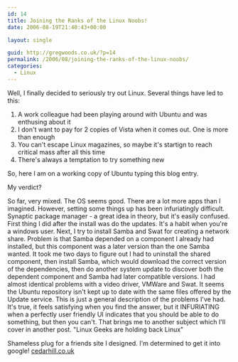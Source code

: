```yaml
---
id: 14
title: Joining the Ranks of the Linux Noobs!
date: 2006-08-19T21:40:43+00:00

layout: single

guid: http://gregwoods.co.uk/?p=14
permalink: /2006/08/joining-the-ranks-of-the-linux-noobs/
categories:
  - Linux
---
```

Well, I finally decided to seriously try out Linux. Several things have led to this:
1. A work colleague had been playing around with Ubuntu and was enthusing about it
2. I don't want to pay for 2 copies of Vista when it comes out. One is more than enough
3. You can't escape Linux magazines, so maybe it's startign to reach critical mass after all this time
4. There's always a temptation to try something new
 
So, here I am on a working copy of Ubuntu typing this blog entry.

My verdict? 

So far, very mixed. The OS seems good. There are a lot more apps than I imagined. However, setting some things up has been infuriatingly difficult. Synaptic package manager - a great idea in theory, but it's easily confused. First thing I did after the install was do the updates. It's a habit when you're a windows user. Next, I try to install Samba and Swat for creating a network share. Problem is that Samba depended on a component I already had installed, but this component was a later version than the one Samba wanted. It took me two days to figure out I had to uninstall the shared component, then install Samba, which would download the correct version of the dependencies, then do another system update to discover both the dependent component and Samba had later compatible versions. I had almost identical problems with a video driver, VMWare and Swat. It seems the Ubuntu repository isn't kept up to date with the same files offered by the Update service. This is just a general description of the problems I've had. 
It's true, it feels satisfying when you find the answer, but it INFURIATING when a perfectly user friendly UI indicates that you should be able to do something, but then you can't. That brings me to another subject which I'll cover in another post. "Linux Geeks are holding back Linux" 

Shameless plug for a friends site I designed. I'm determined to get it into google! [cedarhill.co.uk]("https://www.cedarhill.co.uk)

